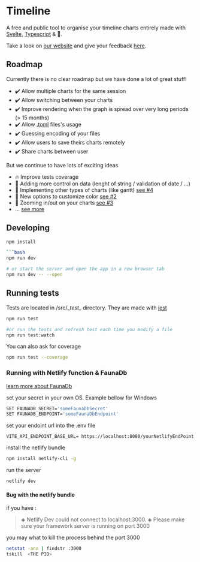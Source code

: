 # Timeline
A free and public tool to organise your timeline charts entirely made with [Svelte](https://svelte.dev/), [Typescript](https://www.typescriptlang.org/) & 💖.

Take a look on [our website](https://timeline-chart.dev/) and give your feedback [here](https://github.com/besstiolle/Timeline/issues).

## Roadmap

Currently there is no clear roadmap but we have done a lot of great stuff!

 * ✔️ Allow multiple charts for the same session
 * ✔️ Allow switching between your charts
 * ✔️ Improve rendering when the graph is spread over very long periods (> 15 months)
 * ✔️ Allow [.toml](https://github.com/toml-lang/toml) files's usage
 * ✔️ Guessing encoding of your files
 * ✔️ Allow users to save theirs charts remotely
 * ✔️ Share charts between user

But we continue to have lots of exciting ideas
 
 * 🔥 Improve tests coverage
 * 📅 Adding more control on data (lenght of string / validation of date / ...)
 * 📅 Implementing other types of charts (like gantt) [see #4](https://github.com/besstiolle/Timeline/issues/4)
 * 📅 New options to customize color [see #2](https://github.com/besstiolle/Timeline/issues/2)
 * 📅 Zooming in/out on your charts  [see #3](https://github.com/besstiolle/Timeline/issues/3)
 * ... [see more](https://github.com/besstiolle/Timeline/issues)

## Developing


```bash
npm install

```bash
npm run dev

# or start the server and open the app in a new browser tab
npm run dev -- --open
```

## Running tests

Tests are located in /src/\__test\__ directory. They are made with [jest](https://jestjs.io/fr/)

```bash
npm run test

#or run the tests and refresh test each time you modify a file
npm run test:watch

```

You can also ask for coverage 

```bash
npm run test --coverage
```

### Running with Netlify function & FaunaDb

[learn more about FaunaDb](./FAUNADB.md)

set your secret in your own OS. Example bellow for Windows

```bash
SET FAUNADB_SECRET='someFaunaDbSecret'
SET FAUNADB_ENDPOINT='someFaunaDbEndpoint'
```

set your endoint url into the .env file

```.env
VITE_API_ENDPOINT_BASE_URL= https://localhost:8080/yourNetlifyEndPoint
```

install the netlify bundle

```bash
npm install netlify-cli -g
```
run the server

```bash
netlify dev
```

#### Bug with the netlify bundle

if you have : 

 > ◈ Netlify Dev could not connect to localhost:3000.
 > ◈ Please make sure your framework server is running on port 3000

 you may what to kill the process behind the port 3000

```bash
netstat -ano | findstr :3000
tskill  <THE PID>
```
